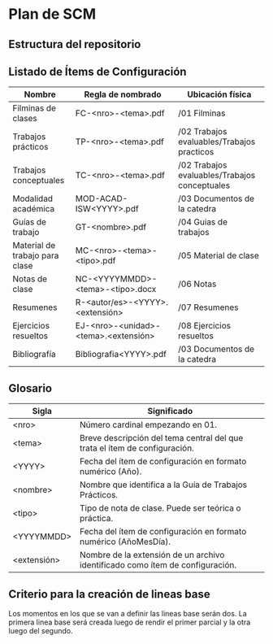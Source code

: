 # Plan de SCM

## Estructura del repositorio

## Listado de Ítems de Configuración

| Nombre                         | Regla de nombrado                            | Ubicación física                              |
| ------------------------------ | ---------------------------------------------| --------------------------------------------- |
| Filminas de clases             | FC-\<nro\>-\<tema\>.pdf                      | /01 Filminas                                  |
| Trabajos prácticos             | TP-\<nro\>-\<tema\>.pdf                      | /02 Trabajos evaluables/Trabajos practicos    |
| Trabajos conceptuales          | TC-\<nro\>-\<tema\>.pdf                      | /02 Trabajos evaluables/Trabajos conceptuales |
| Modalidad académica            | MOD-ACAD-ISW\<YYYY\>.pdf                     | /03 Documentos de la catedra                  |
| Guías de trabajo               | GT-\<nombre\>.pdf                            | /04 Guias de trabajos                         |
| Material de trabajo para clase | MC-\<nro\>-\<tema\>-\<tipo\>.pdf             | /05 Material de clase                         |
| Notas de clase                 | NC-\<YYYYMMDD\>-\<tema\>-\<tipo\>.docx       | /06 Notas                                     |
| Resumenes                      | R-\<autor/es\>-\<YYYY\>.\<extensión\>        | /07 Resumenes                                 |
| Ejercicios resueltos           | EJ-\<nro\>-\<unidad\>-\<tema\>.\<extensión\> | /08 Ejercicios resueltos                      |
| Bibliografía                   | Bibliografia\<YYYY\>.pdf                     | /03 Documentos de la catedra                  |


## Glosario

| Sigla         | Significado                                                                   |
| ------------- | ----------------------------------------------------------------------------- |
| \<nro\>       | Número cardinal empezando en 01.                                              |
| \<tema\>      | Breve descripción del tema central del que trata el ítem de configuración.    |
| \<YYYY\>      | Fecha del ítem de configuración en formato numérico (Año).                    |
| \<nombre\>    | Nombre que identifica a la Guía de Trabajos Prácticos.                        |
| \<tipo\>      | Tipo de nota de clase. Puede ser teórica o práctica.                          |
| \<YYYYMMDD\>  | Fecha del ítem de configuración en formato numérico (AñoMesDía).              |
| \<extensión\> | Nombre de la extensión de un archivo identificado como ítem de configuración. |

## Criterio para la creación de lineas base

Los momentos en los que se van a definir las lineas base serán dos. La primera linea base será creada luego de rendir el primer parcial y la otra luego del segundo.
